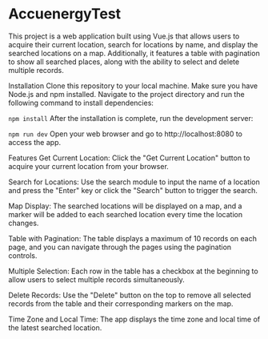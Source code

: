 # AccuenergyTest

This project is a web application built using Vue.js that allows users to acquire their current location, search for locations by name, and display the searched locations on a map. Additionally, it features a table with pagination to show all searched places, along with the ability to select and delete multiple records.

Installation
Clone this repository to your local machine.
Make sure you have Node.js and npm installed.
Navigate to the project directory and run the following command to install dependencies:

` npm install `
After the installation is complete, run the development server:

`npm run dev`
Open your web browser and go to http://localhost:8080 to access the app.

Features
Get Current Location: Click the "Get Current Location" button to acquire your current location from your browser.

Search for Locations: Use the search module to input the name of a location and press the "Enter" key or click the "Search" button to trigger the search.

Map Display: The searched locations will be displayed on a map, and a marker will be added to each searched location every time the location changes.

Table with Pagination: The table displays a maximum of 10 records on each page, and you can navigate through the pages using the pagination controls.

Multiple Selection: Each row in the table has a checkbox at the beginning to allow users to select multiple records simultaneously.

Delete Records: Use the "Delete" button on the top to remove all selected records from the table and their corresponding markers on the map.

Time Zone and Local Time: The app displays the time zone and local time of the latest searched location.
